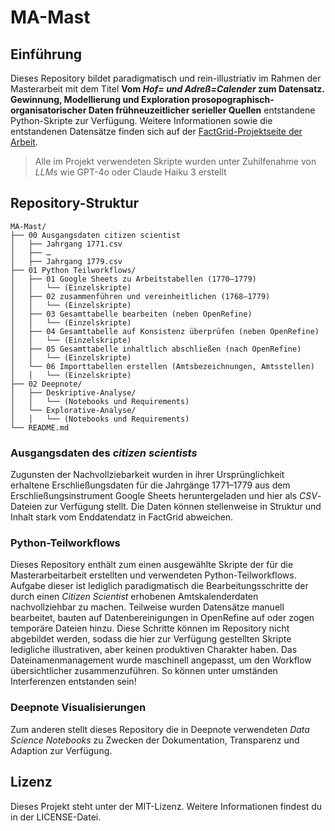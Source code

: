 
# MA-Mast 
## Einführung
Dieses Repository bildet paradigmatisch und rein-illustriativ im Rahmen der Masterarbeit mit dem Titel **Vom _Hof= und Adreß=Calender_ zum Datensatz. Gewinnung, Modellierung und Exploration prosopographisch-organisatorischer Daten frühneuzeitlicher serieller Quellen** entstandene Python-Skripte zur Verfügung. Weitere Informationen sowie die entstandenen Datensätze finden sich auf der [FactGrid-Projektseite der Arbeit](https://database.factgrid.de/wiki/FactGrid:Amtskalender_Herzogtum_Sachsen-Gotha-Altenburg). 
> Alle im Projekt verwendeten Skripte wurden unter Zuhilfenahme von _LLMs_ wie GPT-4o oder Claude Haiku 3 erstellt

## Repository-Struktur
```
MA-Mast/
├── 00 Ausgangsdaten citizen scientist
│   ├── Jahrgang 1771.csv
│   ├── …
│   ├── Jahrgang 1779.csv
├── 01 Python Teilworkflows/
│   ├── 01 Google Sheets zu Arbeitstabellen (1770–1779)
│   │   └── (Einzelskripte)
│   ├── 02 zusammenführen und vereinheitlichen (1768–1779)
│   │   └── (Einzelskripte)
│   ├── 03 Gesamttabelle bearbeiten (neben OpenRefine)
│   │   └── (Einzelskripte)
│   ├── 04 Gesamttabelle auf Konsistenz überprüfen (neben OpenRefine)
│   │   └── (Einzelskripte)
│   ├── 05 Gesamttabelle inhaltlich abschließen (nach OpenRefine)
│   │   └── (Einzelskripte)
│   └── 06 Importtabellen erstellen (Amtsbezeichnungen, Amtsstellen)
│   │   └── (Einzelskripte)
├── 02 Deepnote/
│   ├── Deskriptive-Analyse/
│   │   └── (Notebooks und Requirements)
│   └── Explorative-Analyse/
│   │   └── (Notebooks und Requirements)
└── README.md
```
### Ausgangsdaten des _citizen scientists_
Zugunsten der Nachvollziebarkeit wurden in ihrer Ursprünglichkeit erhaltene Erschließungsdaten für die Jahrgänge 1771–1779 aus dem Erschließungsinstrument Google Sheets heruntergeladen und hier als _CSV_-Dateien zur Verfügung stellt. Die Daten können stellenweise in Struktur und Inhalt stark vom Enddatendatz in FactGrid abweichen.
### Python-Teilworkflows
Dieses Repository enthält zum einen ausgewählte Skripte der für die Masterarbeitarbeit erstellten und verwendeten Python-Teilworkflows. Aufgabe dieser ist lediglich paradigmatisch die Bearbeitungsschritte der durch einen _Citizen Scientist_ erhobenen Amtskalenderdaten nachvollziehbar zu machen. Teilweise wurden Datensätze manuell bearbeitet, bauten auf Datenbereinigungen in OpenRefine auf oder zogen temporäre Dateien hinzu. Diese Schritte können im Repository nicht abgebildet werden, sodass die hier zur Verfügung gestellten Skripte ledigliche illustrativen, aber keinen produktiven Charakter haben. Das Dateinamenmanagement wurde maschinell angepasst, um den  Workflow übersichtlicher zusammenzuführen. So können unter umständen Interferenzen entstanden sein!
### Deepnote Visualisierungen
Zum anderen stellt dieses Repository die in Deepnote verwendeten _Data Science Notebooks_ zu Zwecken der Dokumentation, Transparenz und Adaption zur Verfügung. 
## Lizenz
Dieses Projekt steht unter der MIT-Lizenz. Weitere Informationen findest du in der LICENSE-Datei.
